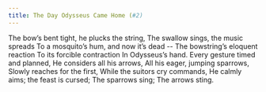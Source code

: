 ```yaml
---
title: The Day Odysseus Came Home (#2)
---
```

The bow’s bent tight, he plucks the string,
The swallow sings, the music spreads
To a mosquito’s hum, and now it’s dead --
The bowstring’s eloquent reaction
To its forcible contraction
In Odysseus’s hand.
Every gesture timed and planned,
He considers all his arrows,
All his eager, jumping sparrows,
Slowly reaches for the first,
While the suitors cry commands,
He calmly aims; the feast is cursed;
The sparrows sing;
The arrows sting.
